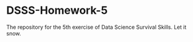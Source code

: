 # DSSS-Homework-5
The repository for the 5th exercise of Data Science Survival Skills. Let it snow.
